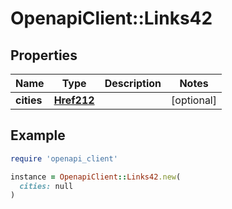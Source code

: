 # OpenapiClient::Links42

## Properties

| Name | Type | Description | Notes |
| ---- | ---- | ----------- | ----- |
| **cities** | [**Href212**](Href212.md) |  | [optional] |

## Example

```ruby
require 'openapi_client'

instance = OpenapiClient::Links42.new(
  cities: null
)
```

